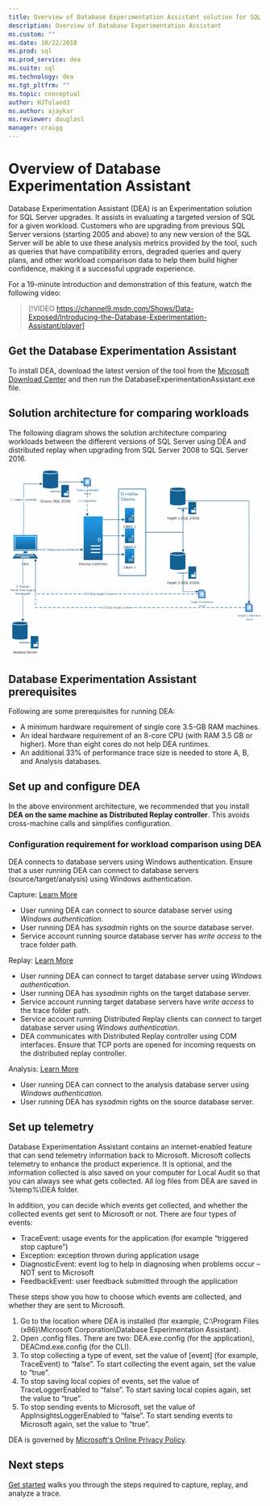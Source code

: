 ```yaml
---
title: Overview of Database Experimentation Assistant solution for SQL Server upgrades
description: Overview of Database Experimentation Assistant
ms.custom: ""
ms.date: 10/22/2018
ms.prod: sql
ms.prod_service: dea
ms.suite: sql
ms.technology: dea
ms.tgt_pltfrm: ""
ms.topic: conceptual
author: HJToland3
ms.author: ajaykar
ms.reviewer: douglasl
manager: craigg
---
```


# Overview of Database Experimentation Assistant
Database Experimentation Assistant (DEA) is an Experimentation solution for SQL Server upgrades. It assists in evaluating a targeted version of SQL for a given workload. Customers who are upgrading from previous SQL Server versions (starting 2005 and above) to any new version of the SQL Server will be able to use these analysis metrics provided by the tool, such as queries that have compatibility errors, degraded queries and query plans, and other workload comparison data to help them build higher confidence, making it a successful upgrade experience.

For a 19-minute introduction and demonstration of this feature, watch the following video:

> [!VIDEO https://channel9.msdn.com/Shows/Data-Exposed/Introducing-the-Database-Experimentation-Assistant/player]

## Get the Database Experimentation Assistant
To install DEA, download the latest version of the tool from the [Microsoft Download Center](https://www.microsoft.com/en-us/download/details.aspx?id=54090) and then run the DatabaseExperimentationAssistant.exe file.

## Solution architecture for comparing workloads
The following diagram shows the solution architecture comparing workloads between the different versions of SQL Server using DEA and distributed replay when upgrading from SQL Server 2008 to SQL Server 2016.

![workloadcomparesolutionarchitecture](./media/database-experimentation-assistant-overview/dea-overview-compare-solution-architecture.png)

## Database Experimentation Assistant prerequisites
Following are some prerequisites for running DEA:
- A minimum hardware requirement of single core 3.5-GB RAM machines.
- An ideal hardware requirement of an 8-core CPU (with RAM 3.5 GB or higher). More than eight cores do not help DEA runtimes.
- An additional 33% of performance trace size is needed to store A, B, and Analysis databases.

## Set up and configure DEA
In the above environment architecture, we recommended that you install **DEA on the same machine as Distributed Replay controller**. This avoids cross-machine calls and simplifies configuration.

### Configuration requirement for workload comparison using DEA
DEA connects to database servers using Windows authentication. Ensure that a user running DEA can connect to database servers (source/target/analysis) using Windows authentication.

Capture: [Learn More](database-experimentation-assistant-capture-trace.md#frequently-asked-questions-about-capture-trace)

*   User running DEA can connect to source database server using *Windows authentication.*
*   User running DEA has *sysadmin* rights on the source database server.
*   Service account running source database server has *write access* to the trace folder path.

Replay: [Learn More](database-experimentation-assistant-replay-trace.md#frequently-asked-questions-about-replay-trace)

*   User running DEA can connect to target database server using *Windows authentication*.
*   User running DEA has *sysadmin* rights on the target database server.
*   Service account running target database servers have *write access* to the trace folder path.
*   Service account running Distributed Replay clients can connect to target database server using *Windows authentication*.
*   DEA communicates with Distributed Replay controller using COM interfaces. Ensure that TCP ports are opened for incoming requests on the distributed replay controller.

Analysis: [Learn More](database-experimentation-assistant-create-report.md#frequently-asked-questions-about-analysis-reports)

*   User running DEA can connect to the analysis database server using *Windows authentication.*
*   User running DEA has *sysadmin* rights on the source database server.

## Set up telemetry
Database Experimentation Assistant contains an internet-enabled feature that can send telemetry information back to Microsoft. Microsoft collects telemetry to enhance the product experience. It is optional, and the information collected is also saved on your computer for Local Audit so that you can always see what gets collected. All log files from DEA are saved in %temp%\\DEA folder.

In addition, you can decide which events get collected, and whether the collected events get sent to Microsoft or not. There are four types of events:

*   TraceEvent: usage events for the application (for example “triggered stop capture”)
*   Exception: exception thrown during application usage
*   DiagnosticEvent: event log to help in diagnosing when problems occur – NOT sent to Microsoft
*   FeedbackEvent: user feedback submitted through the application

These steps show you how to choose which events are collected, and whether they are sent to Microsoft.

1.  Go to the location where DEA is installed (for example, C:\\Program Files (x86)\\Microsoft Corporation\\Database Experimentation Assistant).
2.  Open .config files. There are two: DEA.exe.config (for the application), DEACmd.exe.config (for the CLI).
3.  To stop collecting a type of event, set the value of \[event\] (for example, TraceEvent) to “false”. To start collecting the event again, set the value to “true”.
4.  To stop saving local copies of events, set the value of TraceLoggerEnabled to “false”. To start saving local copies again, set the value to “true”.
5.  To stop sending events to Microsoft, set the value of AppInsightsLoggerEnabled to “false”. To start sending events to Microsoft again, set the value to “true”.

DEA is governed by [Microsoft's Online Privacy Policy](https://go.microsoft.com/fwlink/?LinkId=521839​).

## Next steps

[Get started](database-experimentation-assistant-get-started.md) walks you through the steps required to capture, replay, and analyze a trace.
